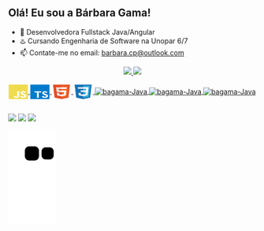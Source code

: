 ## Olá! Eu sou a Bárbara Gama!

- 🔭 Desenvolvedora Fullstack Java/Angular
- ♨️ Cursando Engenharia de Software na Unopar 6/7
- 📫 Contate-me no email: barbara.cp@outlook.com

<div align="center">
  <a href="https://github.com/gamabarbara">
  <img height="180em" src="https://github-readme-stats.vercel.app/api?username=gamabarbara&show_icons=true&theme=dracula&include_all_commits=true&count_private=true"/>
  <img height="180em" src="https://github-readme-stats.vercel.app/api/top-langs/?username=gamabarbara&layout=compact&langs_count=7&theme=dracula"/>
</div>
  <div style="display: inline_block"><br>
  <img align="center" alt="bagama-Js" height="30" width="40" src="https://raw.githubusercontent.com/devicons/devicon/master/icons/javascript/javascript-plain.svg">
  <img align="center" alt="bagama-Ts" height="30" width="40" src="https://raw.githubusercontent.com/devicons/devicon/master/icons/typescript/typescript-plain.svg">
  <img align="center" alt="bagama-HTML" height="30" width="40" src="https://raw.githubusercontent.com/devicons/devicon/master/icons/html5/html5-original.svg">
  <img align="center" alt="bagama-CSS" height="30" width="40" src="https://raw.githubusercontent.com/devicons/devicon/master/icons/css3/css3-original.svg">
  <img align="center" alt="bagama-Java" heigth="30" width="40" src="https://cdn.jsdelivr.net/gh/devicons/devicon/icons/java/java-original.svg"/>
  <img align="center" alt="bagama-Java" heigth="30" width="40" src="https://cdn.jsdelivr.net/gh/devicons/devicon/icons/angularjs/angularjs-original.svg"/>
  <img align="center" alt="bagama-Java" heigth="30" width="40" src="https://cdn.jsdelivr.net/gh/devicons/devicon/icons/mysql/mysql-original.svg" />
</div>
  
  
  ##
 
<div> 
  <a href="https://instagram.com/__bagama" target="_blank"><img src="https://img.shields.io/badge/-Instagram-%23E4405F?style=for-the-badge&logo=instagram&logoColor=white" target="_blank"></a>
  <a href = "mailto:barbara.cp0801@gmail.com"><img src="https://img.shields.io/badge/-Gmail-%23333?style=for-the-badge&logo=gmail&logoColor=white" target="_blank"></a>
  <a href="https://www.linkedin.com/in/gama-barbara/" target="_blank"><img src="https://img.shields.io/badge/-LinkedIn-%230077B5?style=for-the-badge&logo=linkedin&logoColor=white" target="_blank"></a> 
 
  ![Snake animation](https://github.com/gamabarbara/gamabarbara/blob/output/github-contribution-grid-snake.svg)
 
</div>
